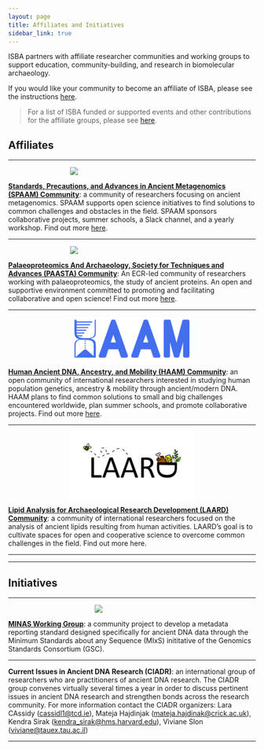 ```yaml
---
layout: page
title: Affiliates and Initiatives
sidebar_link: true
---
```


ISBA partners with affiliate researcher communities and working groups to support education, community-building, and research in biomolecular archaeology.

If you would like your community to become an affiliate of ISBA, please see the instructions [here](/new-affiliates).

> For a list of ISBA funded or supported events and other contributions for the affiliate groups, please see [here](funding).

## Affiliates

---

<img href="" width="50%" style="display: block; margin-left: auto; margin-right: auto; width: 50%;" src="https://github.com/SPAAM-community/spaam-community.github.io/raw/master/assets/media/SPAAM-Logo-Full-Colour.svg">

[**Standards, Precautions, and Advances in Ancient Metagenomics (SPAAM) Community**](https://spaam-community.github.io/about/): a community of researchers focusing on ancient metagenomics. SPAAM supports open science initiatives to find solutions to common challenges and obstacles in the field. SPAAM sponsors collaborative projects, summer schools, a Slack channel, and a yearly workshop. Find out more [here](https://spaam-community.github.io/projects/).

---

<img href="" width="50%" style="display: block; margin-left: auto; margin-right: auto; width: 50%;" src="https://paasta-community.github.io/assets/media/PAASTA-Logo-Full-Colour.png">

[**Palaeoproteomics And Archaeology, Society for Techniques and Advances (PAASTA) Community**](https://paasta-community.github.io/about/): An ECR-led community of researchers working with palaeoproteomics, the study of ancient proteins. An open and supportive environment committed to promoting and facilitating collaborative and open science! Find out more [here](https://paasta-community.github.io/about/).

---

<img href="https://haam-community.github.io/"  style="display: block; margin-left: auto; margin-right: auto; width: 50%;" src="https://github.com/haam-community/haam-community.github.io/raw/main/assets/media/HAAM_Blue.svg">

[**Human Ancient DNA, Ancestry, and Mobility (HAAM) Community**](https://haam-community.github.io/): an open community of international researchers interested in studying human population genetics, ancestry & mobility through ancient/modern DNA. HAAM plans to find common solutions to small and big challenges encountered worldwide, plan summer schools, and promote collaborative projects. Find out more [here](https://haam-community.github.io/).

---

<img href="https://laardcommunity.github.io/"  style="display: block; margin-left: auto; margin-right: auto; width: 50%;" src="https://github.com/LaardCommunity/LaardCommunity.github.io/raw/master/assets/media/LOGO3.png">

[**Lipid Analysis for Archaeological Research Development (LAARD) Community**](https://laardcommunity.github.io/): a community of international researchers focused on the analysis of ancient lipids resulting from human activities. LAARD’s goal is to cultivate spaces for open and cooperative science to overcome common challenges in the field. Find out more here.

---

---

## Initiatives

---

<img href="http://www.mixs-minas.org/" style="display: block; margin-left: auto; margin-right: auto; width: 30%;" src="http://www.mixs-minas.org/assets/images/logos/minas-logo-flat.png">

[**MINAS Working Group**](http://www.mixs-minas.org/): a community project to develop a metadata reporting standard designed specifically for ancient DNA data through the Minimum Standards about any Sequence (MIxS) inititative of the Genomics Standards Consortium (GSC).

---

**Current Issues in Ancient DNA Research (CIADR)**: an international group of researchers who are practitioners of ancient DNA research. The CIADR group convenes virtually several times a year in order to discuss pertinent issues in ancient DNA research and strengthen bonds across the research community. For more information contact the CIADR organizers: Lara CAssidy (cassidl1@tcd.ie), Mateja Hajdinjak (mateja.hajdinak@crick.ac.uk), Kendra Sirak (kendra_sirak@hms.harvard.edu), Viviane Slon (viviane@tauex.tau.ac.il)

---
